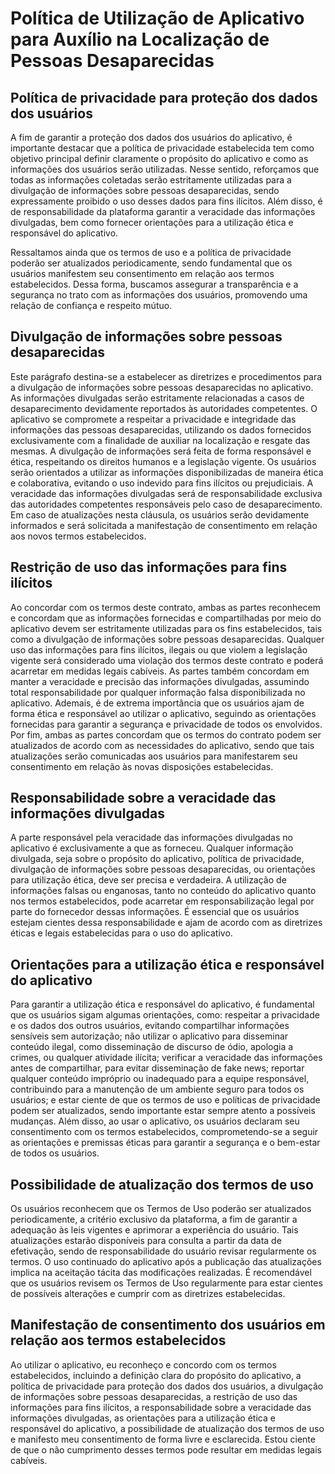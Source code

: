 # Política de Utilização de Aplicativo para Auxílio na Localização de Pessoas Desaparecidas

## Política de privacidade para proteção dos dados dos usuários

A fim de garantir a proteção dos dados dos usuários do aplicativo, é importante destacar que a política de privacidade estabelecida tem como objetivo principal definir claramente o propósito do aplicativo e como as informações dos usuários serão utilizadas. Nesse sentido, reforçamos que todas as informações coletadas serão estritamente utilizadas para a divulgação de informações sobre pessoas desaparecidas, sendo expressamente proibido o uso desses dados para fins ilícitos. Além disso, é de responsabilidade da plataforma garantir a veracidade das informações divulgadas, bem como fornecer orientações para a utilização ética e responsável do aplicativo.

Ressaltamos ainda que os termos de uso e a política de privacidade poderão ser atualizados periodicamente, sendo fundamental que os usuários manifestem seu consentimento em relação aos termos estabelecidos. Dessa forma, buscamos assegurar a transparência e a segurança no trato com as informações dos usuários, promovendo uma relação de confiança e respeito mútuo.

## Divulgação de informações sobre pessoas desaparecidas
Este parágrafo destina-se a estabelecer as diretrizes e procedimentos para a divulgação de informações sobre pessoas desaparecidas no aplicativo. As informações divulgadas serão estritamente relacionadas a casos de desaparecimento devidamente reportados às autoridades competentes. O aplicativo se compromete a respeitar a privacidade e integridade das informações das pessoas desaparecidas, utilizando os dados fornecidos exclusivamente com a finalidade de auxiliar na localização e resgate das mesmas. A divulgação de informações será feita de forma responsável e ética, respeitando os direitos humanos e a legislação vigente. Os usuários serão orientados a utilizar as informações disponibilizadas de maneira ética e colaborativa, evitando o uso indevido para fins ilícitos ou prejudiciais. A veracidade das informações divulgadas será de responsabilidade exclusiva das autoridades competentes responsáveis pelo caso de desaparecimento. Em caso de atualizações nesta cláusula, os usuários serão devidamente informados e será solicitada a manifestação de consentimento em relação aos novos termos estabelecidos.

## Restrição de uso das informações para fins ilícitos
Ao concordar com os termos deste contrato, ambas as partes reconhecem e concordam que as informações fornecidas e compartilhadas por meio do aplicativo devem ser estritamente utilizadas para os fins estabelecidos, tais como a divulgação de informações sobre pessoas desaparecidas. Qualquer uso das informações para fins ilícitos, ilegais ou que violem a legislação vigente será considerado uma violação dos termos deste contrato e poderá acarretar em medidas legais cabíveis. As partes também concordam em manter a veracidade e precisão das informações divulgadas, assumindo total responsabilidade por qualquer informação falsa disponibilizada no aplicativo. Ademais, é de extrema importância que os usuários ajam de forma ética e responsável ao utilizar o aplicativo, seguindo as orientações fornecidas para garantir a segurança e privacidade de todos os envolvidos. Por fim, ambas as partes concordam que os termos do contrato podem ser atualizados de acordo com as necessidades do aplicativo, sendo que tais atualizações serão comunicadas aos usuários para manifestarem seu consentimento em relação às novas disposições estabelecidas.

## Responsabilidade sobre a veracidade das informações divulgadas
A parte responsável pela veracidade das informações divulgadas no aplicativo é exclusivamente a que as forneceu. Qualquer informação divulgada, seja sobre o propósito do aplicativo, política de privacidade, divulgação de informações sobre pessoas desaparecidas, ou orientações para utilização ética, deve ser precisa e verdadeira. A utilização de informações falsas ou enganosas, tanto no conteúdo do aplicativo quanto nos termos estabelecidos, pode acarretar em responsabilização legal por parte do fornecedor dessas informações. É essencial que os usuários estejam cientes dessa responsabilidade e ajam de acordo com as diretrizes éticas e legais estabelecidas para o uso do aplicativo.

## Orientações para a utilização ética e responsável do aplicativo
Para garantir a utilização ética e responsável do aplicativo, é fundamental que os usuários sigam algumas orientações, como: respeitar a privacidade e os dados dos outros usuários, evitando compartilhar informações sensíveis sem autorização; não utilizar o aplicativo para disseminar conteúdo ilegal, como disseminação de discurso de ódio, apologia a crimes, ou qualquer atividade ilícita; verificar a veracidade das informações antes de compartilhar, para evitar disseminação de fake news; reportar qualquer conteúdo impróprio ou inadequado para a equipe responsável, contribuindo para a manutenção de um ambiente seguro para todos os usuários; e estar ciente de que os termos de uso e políticas de privacidade podem ser atualizados, sendo importante estar sempre atento a possíveis mudanças. Além disso, ao usar o aplicativo, os usuários declaram seu consentimento com os termos estabelecidos, comprometendo-se a seguir as orientações e premissas éticas para garantir a segurança e o bem-estar de todos os usuários.

## Possibilidade de atualização dos termos de uso
Os usuários reconhecem que os Termos de Uso poderão ser atualizados periodicamente, a critério exclusivo da plataforma, a fim de garantir a adequação às leis vigentes e aprimorar a experiência do usuário. Tais atualizações estarão disponíveis para consulta a partir da data de efetivação, sendo de responsabilidade do usuário revisar regularmente os termos. O uso continuado do aplicativo após a publicação das atualizações implica na aceitação tácita das modificações realizadas. É recomendável que os usuários revisem os Termos de Uso regularmente para estar cientes de possíveis alterações e cumprir com as diretrizes estabelecidas.

## Manifestação de consentimento dos usuários em relação aos termos estabelecidos
Ao utilizar o aplicativo, eu reconheço e concordo com os termos estabelecidos, incluindo a definição clara do propósito do aplicativo, a política de privacidade para proteção dos dados dos usuários, a divulgação de informações sobre pessoas desaparecidas, a restrição de uso das informações para fins ilícitos, a responsabilidade sobre a veracidade das informações divulgadas, as orientações para a utilização ética e responsável do aplicativo, a possibilidade de atualização dos termos de uso e manifesto meu consentimento de forma livre e esclarecida. Estou ciente de que o não cumprimento desses termos pode resultar em medidas legais cabíveis.